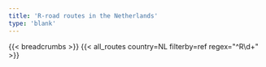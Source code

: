 ```yaml
---
title: 'R-road routes in the Netherlands'
type: 'blank'
---
```


{{< breadcrumbs >}}
{{< all_routes country=NL filterby=ref regex="^R\d+" >}}
